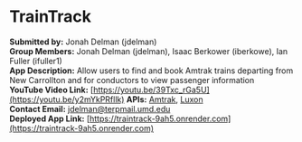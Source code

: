 # TrainTrack

**Submitted by:** Jonah Delman (jdelman)  
**Group Members:** Jonah Delman (jdelman), Isaac Berkower (iberkowe), Ian Fuller (ifuller1)  
**App Description:** Allow users to find and book Amtrak trains departing from New Carrollton and for conductors to view passenger information  
**YouTube Video Link:** [https://youtu.be/39Txc_rGa5U](https://youtu.be/y2mYkPRfllk)
**APIs:** [Amtrak](https://www.npmjs.com/package/amtrak), [Luxon](https://www.npmjs.com/package/luxon)  
**Contact Email:** jdelman@terpmail.umd.edu  
**Deployed App Link:** [https://traintrack-9ah5.onrender.com](https://traintrack-9ah5.onrender.com)
